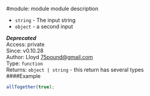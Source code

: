 #module: module
module description


 -  `string` - The input string
 -  `object` - a second input

***Deprecated***  
Access: private  
Since: v0.10.28  
Author: Lloyd <75pound@gmail.com>  
Type: `function`  
Returns: `object | string` - this return has several types  
####Example
```js
allTogether(true);
```
